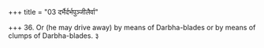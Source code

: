 +++
title = "03 दर्भैर्दर्भपुञ्जीलैर्वा"

+++
36. Or (he may drive away) by means of Darbha-blades or by means of clumps of Darbha-blades.  ३
